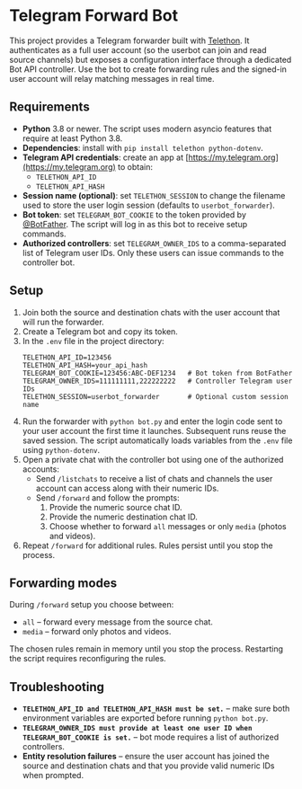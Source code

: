 
# Telegram Forward Bot

This project provides a Telegram forwarder built with [Telethon](https://docs.telethon.dev/).
It authenticates as a full user account (so the userbot can join and read source
channels) but exposes a configuration interface through a dedicated Bot API
controller. Use the bot to create forwarding rules and the signed-in user
account will relay matching messages in real time.

## Requirements

* **Python** 3.8 or newer. The script uses modern asyncio features that require at least Python 3.8.
* **Dependencies**: install with `pip install telethon python-dotenv`.
* **Telegram API credentials**: create an app at [https://my.telegram.org](https://my.telegram.org) to obtain:
  * `TELETHON_API_ID`
  * `TELETHON_API_HASH`
* **Session name (optional)**: set `TELETHON_SESSION` to change the filename used to store the user login session (defaults to `userbot_forwarder`).
* **Bot token**: set `TELEGRAM_BOT_COOKIE` to the token provided by [@BotFather](https://t.me/BotFather). The script will log in as this bot to receive setup commands.
* **Authorized controllers**: set `TELEGRAM_OWNER_IDS` to a comma-separated list of Telegram user IDs. Only these users can issue commands to the controller bot.

## Setup

1. Join both the source and destination chats with the user account that will run the forwarder.
2. Create a Telegram bot and copy its token.
3. In the `.env` file in the project directory:
   ```env
   TELETHON_API_ID=123456
   TELETHON_API_HASH=your_api_hash
   TELEGRAM_BOT_COOKIE=123456:ABC-DEF1234   # Bot token from BotFather
   TELEGRAM_OWNER_IDS=111111111,222222222   # Controller Telegram user IDs
   TELETHON_SESSION=userbot_forwarder       # Optional custom session name
   ```
4. Run the forwarder with `python bot.py` and enter the login code sent to your user account the first time it launches. Subsequent runs reuse the saved session. The script automatically loads variables from the `.env` file using `python-dotenv`.
5. Open a private chat with the controller bot using one of the authorized accounts:
   * Send `/listchats` to receive a list of chats and channels the user account can access along with their numeric IDs.
   * Send `/forward` and follow the prompts:
     1. Provide the numeric source chat ID.
     2. Provide the numeric destination chat ID.
     3. Choose whether to forward `all` messages or only `media` (photos and videos).
6. Repeat `/forward` for additional rules. Rules persist until you stop the process.

## Forwarding modes

During `/forward` setup you choose between:

* `all` – forward every message from the source chat.
* `media` – forward only photos and videos.

The chosen rules remain in memory until you stop the process. Restarting the script requires reconfiguring the rules.

## Troubleshooting

* **`TELETHON_API_ID and TELETHON_API_HASH must be set.`** – make sure both environment variables are exported before running `python bot.py`.
* **`TELEGRAM_OWNER_IDS must provide at least one user ID when TELEGRAM_BOT_COOKIE is set.`** – bot mode requires a list of authorized controllers.
* **Entity resolution failures** – ensure the user account has joined the source and destination chats and that you provide valid numeric IDs when prompted.

